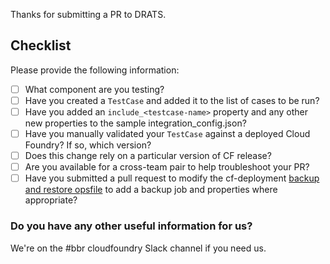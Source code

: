 Thanks for submitting a PR to DRATS.


## Checklist

Please provide the following information:

- [ ] What component are you testing?
- [ ] Have you created a `TestCase` and added it to the list of cases to be run?
- [ ] Have you added an `include_<testcase-name>` property and any other new properties to the sample integration_config.json?
- [ ] Have you manually validated your `TestCase` against a deployed Cloud Foundry? If so, which version?
- [ ] Does this change rely on a particular version of CF release?
- [ ] Are you available for a cross-team pair to help troubleshoot your PR?
- [ ] Have you submitted a pull request to modify the cf-deployment [backup and restore opsfile](https://github.com/cloudfoundry/cf-deployment/blob/master/operations/experimental/enable-backup-restore.yml) to add a backup job and properties where appropriate?

### Do you have any other useful information for us?

We're on the #bbr cloudfoundry Slack channel if you need us.

